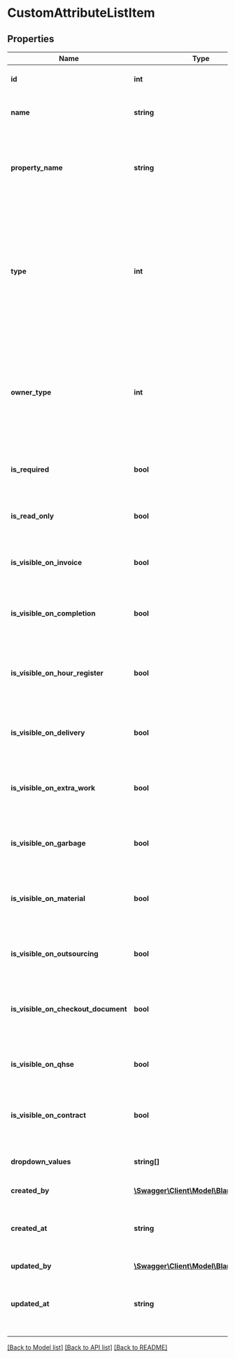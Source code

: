 # CustomAttributeListItem

## Properties
Name | Type | Description | Notes
------------ | ------------- | ------------- | -------------
**id** | **int** | The ID of this custom attribute. | [optional] 
**name** | **string** | The name of this custom attribute. | [optional] 
**property_name** | **string** | The name of the property as it will be displayed on associated list items. | [optional] 
**type** | **int** | The type of this field. (0 &#x3D; Text field, 1 &#x3D; Textarea, 2 &#x3D; Checkbox, 3 &#x3D; Date-picker, 4 &#x3D; Date-Time-picker, 6 &#x3D; Employee, 7 &#x3D; Contact) | [optional] 
**owner_type** | **int** | The type of owner this custom attribute should be associated with. (0 &#x3D; Project, 1 &#x3D; Contact, 2 &#x3D; Journal-day, 3 &#x3D; Employee) | [optional] 
**is_required** | **bool** | Whether this custom attribute is a required form field. | [optional] 
**is_read_only** | **bool** | Whether this custom attribute is a read-only field. | [optional] 
**is_visible_on_invoice** | **bool** | Whether this custom attribute is visible on invoices. | [optional] 
**is_visible_on_completion** | **bool** | Whether this custom attribute is visible on project completion. | [optional] 
**is_visible_on_hour_register** | **bool** | Whether this custom attribute is visible on hour register documents. | [optional] 
**is_visible_on_delivery** | **bool** | Whether this custom attribute is visible on delivery documents. | [optional] 
**is_visible_on_extra_work** | **bool** | Whether this custom attribute is visible on extra work documents. | [optional] 
**is_visible_on_garbage** | **bool** | Whether this custom attribute is visible on waste objects. | [optional] 
**is_visible_on_material** | **bool** | Whether this custom attribute is visible on material objects. | [optional] 
**is_visible_on_outsourcing** | **bool** | Whether this custom attribute is visible on outsourced objects. | [optional] 
**is_visible_on_checkout_document** | **bool** | Whether this custom attribute is visible on checkout documents. | [optional] 
**is_visible_on_qhse** | **bool** | Whether this custom attribute is visible on QHSE documents. | [optional] 
**is_visible_on_contract** | **bool** | Whether this custom attribute is visible on contracts. | [optional] 
**dropdown_values** | **string[]** | The dropdown values for the custom attribute. | [optional] 
**created_by** | [**\Swagger\Client\Model\BlameableUser**](BlameableUser.md) |  | [optional] 
**created_at** | **string** | The creation date of the object in ATOM/ISO-8601 format | [optional] 
**updated_by** | [**\Swagger\Client\Model\BlameableUser**](BlameableUser.md) |  | [optional] 
**updated_at** | **string** | The creation date of the object in ATOM/ISO-8601 format | [optional] 

[[Back to Model list]](../README.md#documentation-for-models) [[Back to API list]](../README.md#documentation-for-api-endpoints) [[Back to README]](../README.md)


